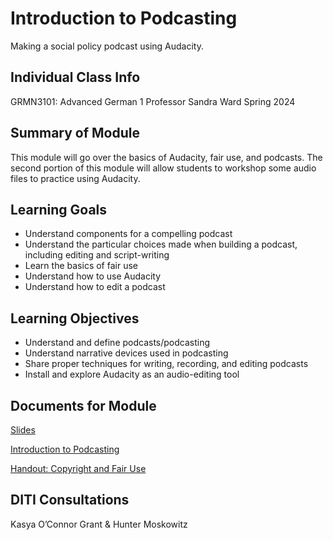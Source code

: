 <h1>Introduction to Podcasting</h1>

Making a social policy podcast using Audacity.

<h2>Individual Class Info</h2>

GRMN3101: Advanced German 1
Professor Sandra Ward
Spring 2024

<h2>Summary of Module</h2>

This module will go over the basics of Audacity, fair use, and podcasts. The second portion of this module will allow students to workshop some audio files to practice using Audacity.

<h2>Learning Goals</h2>

* Understand components for a compelling podcast
* Understand the particular choices made when building a podcast, including editing and script-writing
* Learn the basics of fair use
* Understand how to use Audacity
* Understand how to edit a podcast

<h2>Learning Objectives</h2>

* Understand and define podcasts/podcasting
* Understand narrative devices used in podcasting
* Share proper techniques for writing, recording, and editing podcasts
* Install and explore Audacity as an audio-editing tool

<h2>Documents for Module</h2>

[Slides](https://github.com/NULabNortheastern/digitalassignmentshowcase/blob/main/audio-editing_podcasting/sp24-ward-grmn3101-audacity/SP24-Ward-AudacitySlides.pdf)

[Introduction to Podcasting](https://github.com/NULabNortheastern/digitalassignmentshowcase/blob/master/handouts/audio-editing_podcasting/Handout-Audacity.pdf)

[Handout: Copyright and Fair Use](https://github.com/NULabNortheastern/digitalassignmentshowcase/blob/master/handouts/Copyright-Fair-Use.pdf)

<h2>DITI Consultations</h2>

Kasya O’Connor Grant & Hunter Moskowitz
